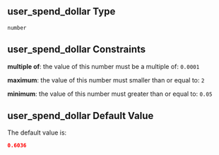 ## user_spend_dollar Type

`number`

## user_spend_dollar Constraints

**multiple of**: the value of this number must be a multiple of: `0.0001`

**maximum**: the value of this number must smaller than or equal to: `2`

**minimum**: the value of this number must greater than or equal to: `0.05`

## user_spend_dollar Default Value

The default value is:

```json
0.6036
```
